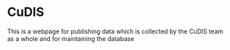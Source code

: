 # CuDIS

This is a webpage for publishing data which is collected by the CuDIS team as a whole and for maintaining the database